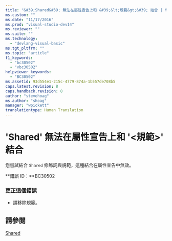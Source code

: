 ```yaml
---
title: "&#39;Shared&#39; 無法在屬性宣告上和 &#39;&lt;規範&gt;&#39; 結合 | Microsoft Docs"
ms.custom: ""
ms.date: "11/17/2016"
ms.prod: "visual-studio-dev14"
ms.reviewer: ""
ms.suite: ""
ms.technology: 
  - "devlang-visual-basic"
ms.tgt_pltfrm: ""
ms.topic: "article"
f1_keywords: 
  - "bc30502"
  - "vbc30502"
helpviewer_keywords: 
  - "BC30502"
ms.assetid: 93d554e1-215c-4779-874a-1b557de708b5
caps.latest.revision: 8
caps.handback.revision: 8
author: "stevehoag"
ms.author: "shoag"
manager: "wpickett"
translationtype: Human Translation
---
```

# &#39;Shared&#39; 無法在屬性宣告上和 &#39;&lt;規範&gt;&#39; 結合
您嘗試結合 `Shared` 修飾詞與規範，這種結合在屬性宣告中無效。  
  
 **錯誤 ID︰**BC30502  
  
### 更正這個錯誤  
  
-   請移除規範。  
  
## 請參閱  
 [Shared](../../visual-basic/language-reference/modifiers/shared.md)